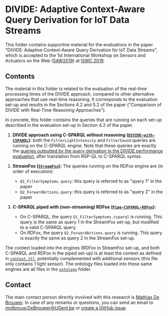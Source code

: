 # DIVIDE: Adaptive Context-Aware Query Derivation for IoT Data Streams

This folder contains supportive material for the evaluations in the paper "DIVIDE: Adaptive Context-Aware Query Derivation for IoT Data Streams", which is accepted to the 1st International Workshop on Sensors and Actuators on the Web ([SAW2019](http://saw.gitlab.emse.fr/2019/)) at [ISWC 2019](https://iswc2019.semanticweb.org/).

## Contents

The material in this folder is related to the evaluation of the real-time processing times of the DIVIDE approach, compared to other alternative approaches that use real-time reasoning. It corresponds to the evaluation set-up and results in the Sections 4.2 and 5.2 of the paper ("Comparison of DIVIDE with Real-Time Reasoning Approaches").

In concrete, this folder contains the queries that are running on each set-up described in the evaluation set-up in Section 4.2 of the paper.

1. **DIVIDE approach using C-SPARQL without reasoning ([`DIVIDE-with-CSPARQL`](DIVIDE-with-CSPARQL)):** both the `FilterLightIntensity` and `FilterSound` queries are running on the C-SPARQL engine. Note that these queries are exactly the [queries outputted by the query derivation in the DIVIDE performance evaluation](../divide-performance/outputs/substituted-queries.n3), after translation from RSP-QL to C-SPARQL syntax.

2. **StreamFox ([`StreamFox`](StreamFox)):** The queries running on the RDFox engine are (in order of execution):
    * `Q1_FilterSymptoms.query`: this query is referred to as "query 1" in the paper
    * `Q2_ForwardActions.query`: this query is referred to as "query 2" in the paper

3. **C-SPARQL piped with (non-streaming) RDFox ([`Pipe-CSPARQL-RDFox`](Pipe-CSPARQL-RDFox)):**
    * On C-SPARQL, the query `Q1_FilterSymptoms.csparql` is running. This query is the same as query 1 in the StreamFox set-up, but modified to a valid C-SPARQL query.
    * On RDFox, the query `Q2_ForwardActions.query` is running. This query is exactly the same as query 2 in the StreamFox set-up.

The context loaded into the engines (RDFox in StreamFox set-up, and both C-SPARQL and RDFox in the piped set-up) is at least the context as defined in [`context.ttl`](context.ttl), potentially complemented with additional sensors (this file only contains 1 light sensor). The ontology files loaded into these same engines are all files in the [`ontology`](../../ontology) folder.

## Contact
 
The main contact person directly involved with this research is [Mathias De Brouwer](https://www.linkedin.com/in/mathiasdebrouwer/). In case of any remarks or questions, you can send an email to [mrdbrouw.DeBrouwer@UGent.be](mailto:mrdbrouw.DeBrouwer@UGent.be) or [create a GitHub issue](../../../../../issues/new).
